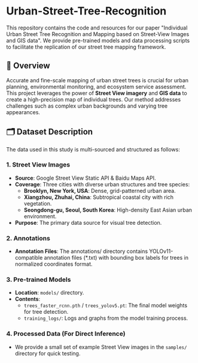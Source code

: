 # Urban-Street-Tree-Recognition
This repository contains the code and resources for our paper "Individual Urban Street Tree Recognition and Mapping based on Street-View Images and GIS data". We provide pre-trained models and data processing scripts to facilitate the replication of our street tree mapping framework.
## 📖 Overview
Accurate and fine-scale mapping of urban street trees is crucial for urban planning, environmental monitoring, and ecosystem service assessment. This project leverages the power of **Street View imagery** and **GIS data** to create a high-precision map of individual trees. Our method addresses challenges such as complex urban backgrounds and varying tree appearances.
## 🗂️ Dataset Description

The data used in this study is multi-sourced and structured as follows:

### 1. Street View Images
- **Source**: Google Street View Static API & Baidu Maps API.
- **Coverage**: Three cities with diverse urban structures and tree species:
  - **Brooklyn, New York, USA**: Dense, grid-patterned urban area.
  - **Xiangzhou, Zhuhai, China**: Subtropical coastal city with rich vegetation.
  - **Seongdong-gu, Seoul, South Korea**: High-density East Asian urban environment.
- **Purpose**: The primary data source for visual tree detection.
### 2. Annotations
- **Annotation Files**: The annotations/ directory contains YOLOv11-compatible annotation files (*.txt) with bounding box labels for trees in normalized coordinates format.
### 3. Pre-trained Models
- **Location**: `models/` directory.
- **Contents**:
  - `trees_faster_rcnn.pth` / `trees_yolov5.pt`: The final model weights for tree detection.
  - `training_logs/`: Logs and graphs from the model training process.

### 4. Processed Data (For Direct Inference)
- We provide a small set of example Street View images in the `samples/` directory for quick testing.
